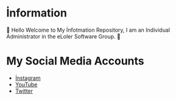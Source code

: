 # İnformation
🌈 Hello Welcome to My İnfotmation Repository, I am an Individual Administrator in the eLoler Software Group. 👑

# My Social Media Accounts
* [İnstagram](https://www.instagram.com/simsek.erdem25/?hl=tr)
* [YouTube](https://www.youtube.com/channel/UCDXw8bTRZA78aBjh2VTnZ8Q?view_as=subscriber)
* [Twitter](https://twitter.com/ErdemSimsek00)

